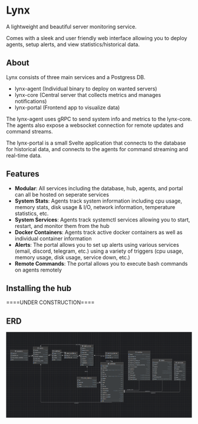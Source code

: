 # Lynx

A lightweight and beautiful server monitoring service.

Comes with a sleek and user friendly web interface allowing you to deploy agents, setup alerts, and view
statistics/historical data.

## About

Lynx consists of three main services and a Postgress DB.

- lynx-agent (Individual binary to deploy on wanted servers)
- lynx-core (Central server that collects metrics and manages notifications)
- lynx-portal (Frontend app to visualize data)

The lynx-agent uses gRPC to send system info and metrics to the lynx-core. The agents also expose a websocket connection
for remote updates and command streams.

The lynx-portal is a small Svelte application that connects to the database for historical data, and connects to the
agents for command streaming and real-time data.

## Features

- **Modular**: All services including the database, hub, agents, and portal can all be hosted on seperate services
- **System Stats**: Agents track system information including cpu usage, memory stats, disk usage & I/O, network
  information, temperature statistics, etc.
- **System Services**: Agents track systemctl services allowing you to start, restart, and monitor them from the hub
- **Docker Containers**: Agents track active docker containers as well as individual container information
- **Alerts**: The portal allows you to set up alerts using various services (email, discord, telegram, etc.) using a
  variety of triggers (cpu usage, memory usage, disk usage, service down, etc.)
- **Remote Commands**: The portal allows you to execute bash commands on agents remotely

## Installing the hub

====UNDER CONSTRUCTION====

## ERD

![ERD](./ERD.png)
    
